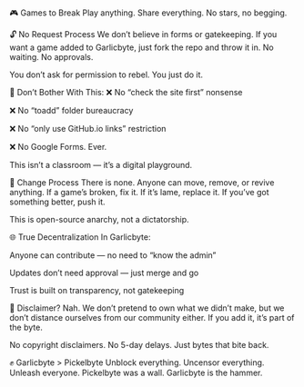 🎮 Games to Break
Play anything. Share everything. No stars, no begging.

🔓 No Request Process
We don’t believe in forms or gatekeeping. If you want a game added to Garlicbyte, just fork the repo and throw it in. No waiting. No approvals.

You don’t ask for permission to rebel. You just do it.

🚫 Don’t Bother With This:
❌ No “check the site first” nonsense

❌ No “toadd” folder bureaucracy

❌ No “only use GitHub.io links” restriction

❌ No Google Forms. Ever.

This isn’t a classroom — it’s a digital playground.

🔄 Change Process
There is none. Anyone can move, remove, or revive anything. If a game’s broken, fix it. If it’s lame, replace it. If you’ve got something better, push it.

This is open-source anarchy, not a dictatorship.

🌐 True Decentralization
In Garlicbyte:

Anyone can contribute — no need to “know the admin”

Updates don’t need approval — just merge and go

Trust is built on transparency, not gatekeeping

🛑 Disclaimer? Nah.
We don’t pretend to own what we didn’t make, but we don’t distance ourselves from our community either. If you add it, it’s part of the byte.

No copyright disclaimers. No 5-day delays. Just bytes that bite back.

✊ Garlicbyte > Pickelbyte
Unblock everything. Uncensor everything. Unleash everyone.
Pickelbyte was a wall. Garlicbyte is the hammer.

